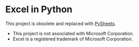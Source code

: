 # Excel in Python

This project is obsolete and replaced with [PySheets](https://github.com/pysheets/pysheets).

- This project is not associated with Microsoft Corporation. 
- Excel is a registered trademark of Microsoft Corporation.

